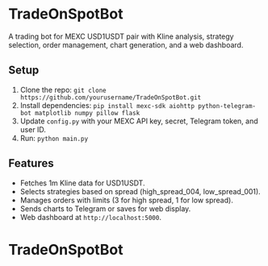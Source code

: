 # TradeOnSpotBot
A trading bot for MEXC USD1USDT pair with Kline analysis, strategy selection, order management, chart generation, and a web dashboard.

## Setup
1. Clone the repo: `git clone https://github.com/yourusername/TradeOnSpotBot.git`
2. Install dependencies: `pip install mexc-sdk aiohttp python-telegram-bot matplotlib numpy pillow flask`
3. Update `config.py` with your MEXC API key, secret, Telegram token, and user ID.
4. Run: `python main.py`

## Features
- Fetches 1m Kline data for USD1USDT.
- Selects strategies based on spread (high_spread_004, low_spread_001).
- Manages orders with limits (3 for high spread, 1 for low spread).
- Sends charts to Telegram or saves for web display.
- Web dashboard at `http://localhost:5000`.
# TradeOnSpotBot
